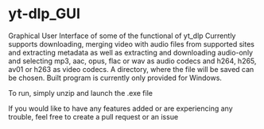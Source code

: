 # yt-dlp_GUI
Graphical User Interface of some of the functional of yt_dlp
Currently supports downloading, merging video with audio files from supported sites and extracting metadata as well as extracting and downloading audio-only and selecting mp3, aac, opus, flac or wav as audio codecs and h264, h265, av01 or h263 as video codecs. A directory, where the file will be saved can be chosen.
Built program is currently only provided for Windows.

To run, simply unzip and launch the .exe file

If you would like to have any features added or are experiencing any trouble, feel free to create a pull request or an issue
